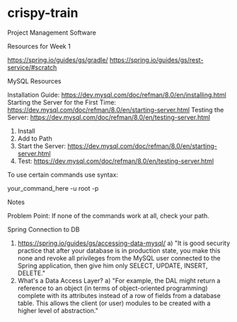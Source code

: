 # crispy-train
Project Management Software


Resources for Week 1

https://spring.io/guides/gs/gradle/
https://spring.io/guides/gs/rest-service/#scratch




MySQL Resources

Installation Guide: https://dev.mysql.com/doc/refman/8.0/en/installing.html
Starting the Server for the First Time: https://dev.mysql.com/doc/refman/8.0/en/starting-server.html
Testing the Server: https://dev.mysql.com/doc/refman/8.0/en/testing-server.html

1) Install
2) Add to Path
3) Start the Server: https://dev.mysql.com/doc/refman/8.0/en/starting-server.html
4) Test: https://dev.mysql.com/doc/refman/8.0/en/testing-server.html

To use certain commands use syntax:

your_command_here -u root -p

Notes

Problem Point: If none of the commands work at all, check your path. 


Spring Connection to DB 

1) https://spring.io/guides/gs/accessing-data-mysql/
    a) "It is good security practice that after your database is in production state, you make this none and revoke all privileges from the MySQL user connected to the Spring application, then give him only SELECT, UPDATE, INSERT, DELETE."
2) What's a Data Access Layer?
    a) "For example, the DAL might return a reference to an object (in terms of object-oriented programming) complete with its attributes instead of a row of fields from a database table. This allows the client (or user) modules to be created with a higher level of abstraction."